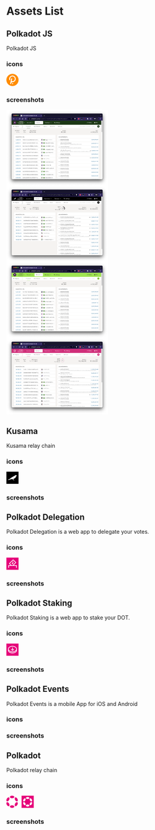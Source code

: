 
# Assets List



## Polkadot JS

Polkadot JS

### icons






<a href="assets/polkadotjs/icons/icon.png">
<img src="assets/polkadotjs/icons/icon.png" alt="Polkadot JS" style="float: none; margin-right: 10px;" height=32px  />
</a>


### screenshots






<a href="assets/polkadotjs/screenshots/statemine.png">
<img src="assets/polkadotjs/screenshots/statemine.png" alt="Polkadot JS" style="float: left; margin-right: 10px;" height=200px  />
</a>





<a href="assets/polkadotjs/screenshots/kusama.png">
<img src="assets/polkadotjs/screenshots/kusama.png" alt="Polkadot JS" style="float: left; margin-right: 10px;" height=200px  />
</a>





<a href="assets/polkadotjs/screenshots/statemint.png">
<img src="assets/polkadotjs/screenshots/statemint.png" alt="Polkadot JS" style="float: left; margin-right: 10px;" height=200px  />
</a>





<a href="assets/polkadotjs/screenshots/polkadot.png">
<img src="assets/polkadotjs/screenshots/polkadot.png" alt="Polkadot JS" style="float: none; margin-right: 10px;" height=200px  />
</a>




## Kusama

Kusama relay chain

### icons






<a href="assets/kusama/icons/kusama_icon.svg">
<img src="assets/kusama/icons/kusama_icon.svg" alt="Kusama" style="float: none; margin-right: 10px;" height=32px  />
</a>


### screenshots





## Polkadot Delegation

Polkadot Delegation is a web app to delegate your votes.

### icons






<a href="assets/polkadot-delegation/icons/governance_icon.svg">
<img src="assets/polkadot-delegation/icons/governance_icon.svg" alt="Polkadot Delegation" style="float: none; margin-right: 10px;" height=32px  />
</a>


### screenshots





## Polkadot Staking

Polkadot Staking is a web app to stake your DOT.

### icons






<a href="assets/polkadot-staking/icons/staking_icon.svg">
<img src="assets/polkadot-staking/icons/staking_icon.svg" alt="Polkadot Staking" style="float: none; margin-right: 10px;" height=32px  />
</a>


### screenshots





## Polkadot Events

Polkadot Events is a mobile App for iOS and Android

### icons



### screenshots





## Polkadot

Polkadot relay chain

### icons






<a href="assets/polkadot/icons/polkadot.svg">
<img src="assets/polkadot/icons/polkadot.svg" alt="Polkadot" style="float: left; margin-right: 10px;" height=32px  />
</a>





<a href="assets/polkadot/icons/polkadot_icon.svg">
<img src="assets/polkadot/icons/polkadot_icon.svg" alt="Polkadot" style="float: none; margin-right: 10px;" height=32px  />
</a>


### screenshots





